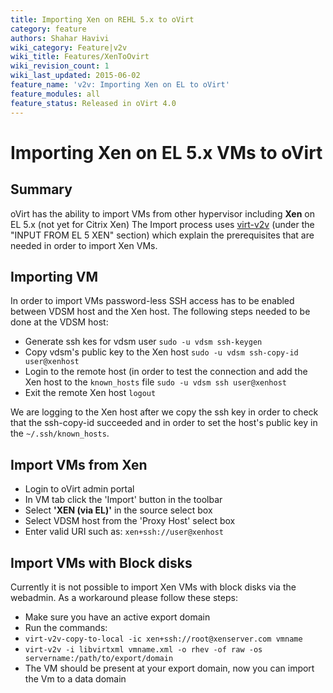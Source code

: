 ```yaml
---
title: Importing Xen on REHL 5.x to oVirt
category: feature
authors: Shahar Havivi
wiki_category: Feature|v2v
wiki_title: Features/XenToOvirt
wiki_revision_count: 1
wiki_last_updated: 2015-06-02
feature_name: 'v2v: Importing Xen on EL to oVirt'
feature_modules: all
feature_status: Released in oVirt 4.0
---
```


# Importing Xen on EL 5.x VMs to oVirt

## Summary
oVirt has the ability to import VMs from other hypervisor including **Xen** on EL 5.x (not yet for Citrix Xen)
The Import process uses [virt-v2v](http://libguestfs.org/virt-v2v.1.html) (under the "INPUT FROM EL 5 XEN" section) which explain the prerequisites that are needed in order to import Xen VMs.

## Importing VM
In order to import VMs password-less SSH access has to be enabled between VDSM host and the Xen host.
The following steps needed to be done at the VDSM host:

- Generate ssh kes for vdsm user `sudo -u vdsm ssh-keygen`
- Copy vdsm's public key to the Xen host `sudo -u vdsm ssh-copy-id user@xenhost`
- Login to the remote host (in order to test the connection and add the Xen host to the `known_hosts` file `sudo -u vdsm ssh user@xenhost`
- Exit the remote Xen host `logout`

We are logging to the Xen host after we copy the ssh key in order to check that the ssh-copy-id succeeded and in order to set the host's public key in the `~/.ssh/known_hosts`.

## Import VMs from Xen
- Login to oVirt admin portal
- In VM tab click the 'Import' button in the toolbar
- Select **'XEN (via EL)'** in the source select box
- Select VDSM host from the 'Proxy Host' select box
- Enter valid URI such as: `xen+ssh://user@xenhost`

## Import VMs with Block disks
Currently it is not possible to import Xen VMs with block disks via the webadmin.
As a workaround please follow these steps:
- Make sure you have an active export domain
- Run the commands:
- `virt-v2v-copy-to-local -ic xen+ssh://root@xenserver.com vmname`
- `virt-v2v -i libvirtxml vmname.xml -o rhev -of raw -os servername:/path/to/export/domain`
- The VM should be present at your export domain, now you can import the Vm to a data domain
